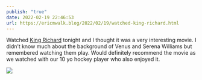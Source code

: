```yaml
---
publish: "true"
date: 2022-02-19 22:46:53
url: https://ericmwalk.blog/2022/02/19/watched-king-richard.html
---
```

Watched [King Richard](https://m.imdb.com/title/tt9620288/) tonight and I thought it was a very interesting movie. I didn’t know much about the background of Venus and Serena Williams but remembered watching them play. Would definitely recommend the movie as we watched with our 10 yo hockey player who also enjoyed it.



![](https://ericmwalk.blog/uploads/2022/94b60f1774.jpg)
